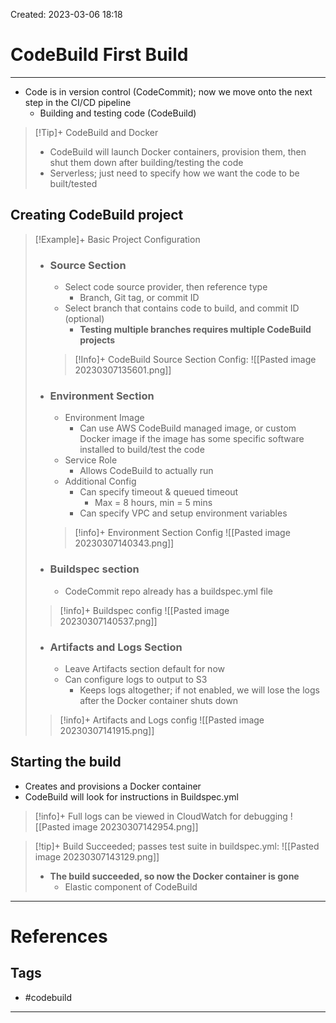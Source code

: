 Created: 2023-03-06 18:18
# CodeBuild First Build
---
- Code is in version control (CodeCommit); now we move onto the next step in the CI/CD pipeline
	- Building and testing code (CodeBuild)

>[!Tip]+ CodeBuild and Docker
>- CodeBuild will launch Docker containers, provision them, then shut them down after building/testing the code
>- Serverless; just need to specify how we want the code to be built/tested 

## Creating CodeBuild project

>[!Example]+ Basic Project Configuration
>- ### Source Section
>	- Select code source provider, then reference type
>		- Branch, Git tag, or commit ID
>	- Select branch that contains code to build, and commit ID (optional)
>		- **Testing multiple branches requires multiple CodeBuild projects**
>		
>	>[!Info]+ CodeBuild Source Section Config:
>	>![[Pasted image 20230307135601.png]]
>	
>- ### Environment Section
>	- Environment Image
>		- Can use AWS CodeBuild managed image, or custom Docker image if the image has some specific software installed to build/test the code
>	- Service Role
>		- Allows CodeBuild to actually run
>	- Additional Config
>		- Can specify timeout & queued timeout
>			- Max = 8 hours, min = 5 mins
>		- Can specify VPC and setup environment variables
>	> [!info]+ Environment Section Config
>	> ![[Pasted image 20230307140343.png]]
>	
>- ### Buildspec section 
>	- CodeCommit repo already has a buildspec.yml file
>> [!info]+ Buildspec config
>> ![[Pasted image 20230307140537.png]]
>- ### Artifacts and Logs Section
>	- Leave Artifacts section default for now
>	- Can configure logs to output to S3
>		- Keeps logs altogether; if not enabled, we will lose the logs after the Docker container shuts down
>> [!info]+ Artifacts and Logs config
>> ![[Pasted image 20230307141915.png]]

## Starting the build
- Creates and provisions a Docker container
- CodeBuild will look for instructions in Buildspec.yml
>[!info]+ Full logs can be viewed in CloudWatch for debugging
>![[Pasted image 20230307142954.png]]

>[!tip]+ Build Succeeded; passes test suite in buildspec.yml:
>![[Pasted image 20230307143129.png]]
>- **The build succeeded, so now the Docker container is gone**
>	- Elastic component of CodeBuild

---
# References


## Tags
- #codebuild 
---